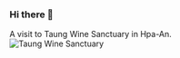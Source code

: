 ### Hi there 👋

A visit to Taung Wine Sanctuary in Hpa-An.  
![Taung Wine Sanctuary](https://lh3.googleusercontent.com/KPXiyVaYSJJvrE1hXrMiWD50yK_AP1yGnZFkuhxTRwmhDOqFjALqjnloXh64y1S9or4K0pIdWR6E1YofEsb25BGSNh0D-Tqtvm7v-GZYCRseqk1CMWYQp7aUZzuPA-7-ri9Lk9aNTVYq_dgomqW1g2AWPuwS-sdSFS7bEiOf2QVEhuIwWbFzuQEvbcIi8udAJ45ypsn8TndBo54JBORIFp2LbF8-buu6rpO8SV14r2eeulrBQZh7Vpius7jHAPuO8quUz2n_7gqGeWI79XttI8gyL5nd6LTBAJeHidU8J9xpEXs932piqFcUX_wLIxs4xaJSU4O7PupkVziHa2gqFRlCHeyFbFZA3BPW7jLFE2INvEGQGWWmJNI0jtmmc7s6O3tlh1GD4dtKKwiZXyyqa0ojtr-vKRUJE-42tJQXPwl2tdviswE6PNMfjbQgMf_DNrWFe0KQXKfv2YvSd3Oznd4I9m_b0dsnqvcRxfZ2Up6pg6f2t0x6Re7alMRNATtvf83WhGvM5k93XWDc4i8JmIt6wPEHkHGzS9NbauNs85thKYEg9AWq06cx62qOgMgkNOopudldQMrf_VB941KJyYvcP015Y9kuTlTMlet02adJPQZkAbz0ojuabR7n02NXNQeczKIB8amggoirPUru41al6oO8Cck0kC061G4EpNaYyr12xCp_-8ZamijRX_s=w450)

<!--
**sawthinkar/sawthinkar** is a ✨ _special_ ✨ repository because its `README.md` (this file) appears on your GitHub profile.

Here are some ideas to get you started:

- 🔭 I’m currently working on ...
- 🌱 I’m currently learning ...
- 👯 I’m looking to collaborate on ...
- 🤔 I’m looking for help with ...
- 💬 Ask me about ...
- 📫 How to reach me: ...
- 😄 Pronouns: ...
- ⚡ Fun fact: ...
-->
